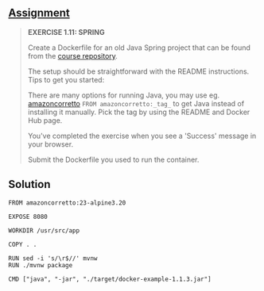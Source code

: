 ## [Assignment](https://devopswithdocker.com/part-1/section-6#exercises-111-114)

> **EXERCISE 1.11: SPRING**
> 
> Create a Dockerfile for an old Java Spring project that can be found from the [course repository](https://github.com/docker-hy/material-applications/tree/main/spring-example-project).
> 
> The setup should be straightforward with the README instructions. Tips to get you started:
> 
> There are many options for running Java, you may use eg. [amazoncorretto](https://hub.docker.com/_/amazoncorretto) `FROM amazoncorretto:_tag_` to get Java instead of installing it manually. Pick the tag by using the README and Docker Hub page.
> 
> You've completed the exercise when you see a 'Success' message in your browser.
> 
> Submit the Dockerfile you used to run the container.

## Solution

    FROM amazoncorretto:23-alpine3.20

    EXPOSE 8080

    WORKDIR /usr/src/app

    COPY . .

    RUN sed -i 's/\r$//' mvnw
    RUN ./mvnw package

    CMD ["java", "-jar", "./target/docker-example-1.1.3.jar"]

